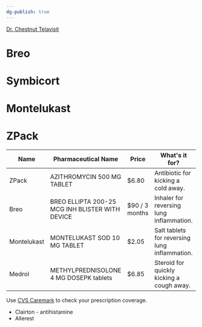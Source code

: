 ```yaml
---
dg-publish: true
---
```


[Dr. Chestnut Telavisit](https://www.youtube.com/watch?v=oMxOwI3T8OA)

# Breo

# Symbicort

# Montelukast

# ZPack

| Name        | Pharmaceutical Name                             | Price          | What's it for?                                |
| ----------- | ----------------------------------------------- | -------------- | --------------------------------------------- |
| ZPack       | AZITHROMYCIN 500 MG TABLET                      | $6.80          | Antibiotic for kicking a cold away.           |
| Breo        | BREO ELLIPTA 200-25 MCG INH BLISTER WITH DEVICE | $90 / 3 months | Inhaler for reversing lung inflammation.      |
| Montelukast | MONTELUKAST SOD 10 MG TABLET                    | $2.05          | Salt tablets for reversing lung inflammation. |
| Medrol      | METHYLPREDNISOLONE 4 MG DOSEPK tablets          | $6.85          | Steroid for quickly kicking a cough away.     |

Use [CVS Caremark](https://www.caremark.com/manage-prescriptions/coverage-costs.html) to check your prescription coverage.

- Clairton - antihistamine
- Allerest